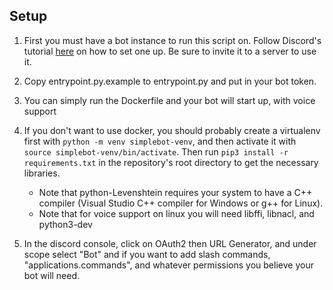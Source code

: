 ## Setup
1. First you must have a bot instance to run this script on. Follow Discord's tutorial [here](https://discord.onl/2019/03/21/how-to-set-up-a-bot-application/) on how to set one up. Be sure to invite it to a server to use it.

2. Copy entrypoint.py.example to entrypoint.py and put in your bot token.

3. You can simply run the Dockerfile and your bot will start up, with voice support

4. If you don't want to use docker, you should probably create a virtualenv first with `python -m venv simplebot-venv`, and then activate it with `source simplebot-venv/bin/activate`. Then run `pip3 install -r requirements.txt` in the repository's root directory to get the necessary libraries.

    * Note that python-Levenshtein requires your system to have a C++ compiler (Visual Studio C++ compiler for Windows or g++ for Linux).
    * Note that for voice support on linux you will need libffi, libnacl, and python3-dev

5. In the discord console, click on OAuth2 then URL Generator, and under scope select "Bot" and if you want to add slash commands, "applications.commands", and whatever permissions you believe your bot will need.
